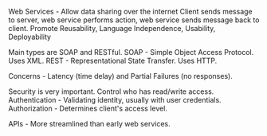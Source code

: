 Web Services - Allow data sharing over the internet
Client sends message to server, web service performs action, web service sends message back to client.
Promote Reusability, Language Independence, Usability, Deployability

Main types are SOAP and RESTful.
SOAP - Simple Object Access Protocol. Uses XML.
REST - Representational State Transfer. Uses HTTP.

Concerns - Latency (time delay) and Partial Failures (no responses).

Security is very important. Control who has read/write access.
Authentication -  Validating identity, usually with user credentials.
Authorization - Determines client's access level.

APIs - More streamlined than early web services.
